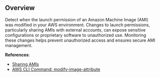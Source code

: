 ## Overview

Detect when the launch permission of an Amazon Machine Image (AMI) was modified in your AWS environment. Changes to launch permissions, particularly sharing AMIs with external accounts, can expose sensitive configurations or proprietary software to unauthorized use. Monitoring these changes helps prevent unauthorized access and ensures secure AMI management.

**References**:
- [Sharing AMIs](https://docs.aws.amazon.com/AWSEC2/latest/UserGuide/sharingamis-explicit.html)
- [AWS CLI Command: modify-image-attribute](https://awscli.amazonaws.com/v2/documentation/api/latest/reference/ec2/modify-image-attribute.html)
